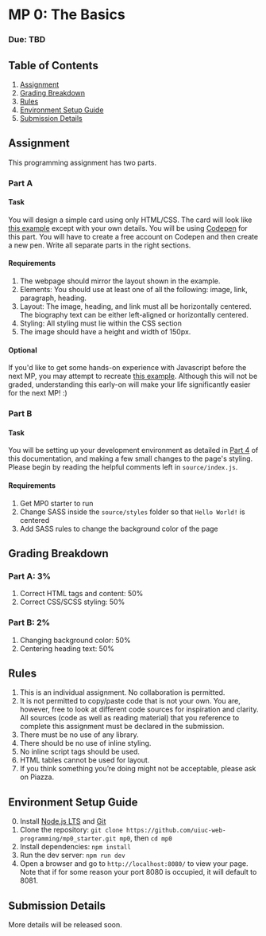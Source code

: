 # MP 0: The Basics
### Due: TBD

## Table of Contents
1. [Assignment](#assignment)
2. [Grading Breakdown](#grading-breakdown)
3. [Rules](#rules)
4. [Environment Setup Guide](#environment-setup-guide)
5. [Submission Details](#submission-details)

## Assignment
This programming assignment has two parts.

### Part A

#### Task
You will design a simple card using only HTML/CSS. The card will look like [this example](http://i.imgur.com/aeKrEga.png) except with your own details.
You will be using [Codepen](https://codepen.io/) for this part. You will have to create a free account on Codepen and then create a new pen. Write all separate parts in the right sections.

#### Requirements
1. The webpage should mirror the layout shown in the example.
2. Elements: You should use at least one of all the following: image, link, paragraph, heading.
3. Layout: The image, heading, and link must all be horizontally centered. The biography text can be either left-aligned or horizontally centered.
4. Styling: All styling must lie within the CSS section
5. The image should have a height and width of 150px.

#### Optional
If you'd like to get some hands-on experience with Javascript before the next MP, you may attempt to recreate [this example](https://uiuc-web-programming.github.io/sp19/images/mp0.gif). Although this will not be graded, understanding this early-on will make your life significantly easier for the next MP! :)

### Part B

#### Task
You will be setting up your development environment as detailed in [Part 4](#environment-setup-guide) of this documentation, and making a few small changes to the page's styling. Please begin by reading the helpful comments left in `source/index.js`.

#### Requirements
1. Get MP0 starter to run
2. Change SASS inside the `source/styles` folder so that `Hello World!` is centered
3. Add SASS rules to change the background color of the page

## Grading Breakdown

### Part A: 3%
1. Correct HTML tags and content: 50%
2. Correct CSS/SCSS styling: 50%

### Part B: 2%
1. Changing background color: 50%
2. Centering heading text: 50%

## Rules
1. This is an individual assignment. No collaboration is permitted.
2. It is not permitted to copy/paste code that is not your own. You are, however, free to look at different code sources for inspiration and clarity. All sources (code as well as reading material) that you reference to complete this assignment must be declared in the submission.
3. There must be no use of any library.
4. There should be no use of inline styling.
5. No inline script tags should be used.
6. HTML tables cannot be used for layout.
7. If you think something you’re doing might not be acceptable, please ask on Piazza.

## Environment Setup Guide
0. Install [Node.js LTS](https://nodejs.org/en/) and [Git](https://git-scm.com/book/en/v2/Getting-Started-Installing-Git)
1. Clone the repository:
`git clone https://github.com/uiuc-web-programming/mp0_starter.git mp0`, then `cd mp0`
2. Install dependencies:
`npm install`
3. Run the dev server:
`npm run dev`
4. Open a browser and go to `http://localhost:8080/` to view your page. Note that if for some reason your port 8080 is occupied, it will default to 8081.

## Submission Details
More details will be released soon.
